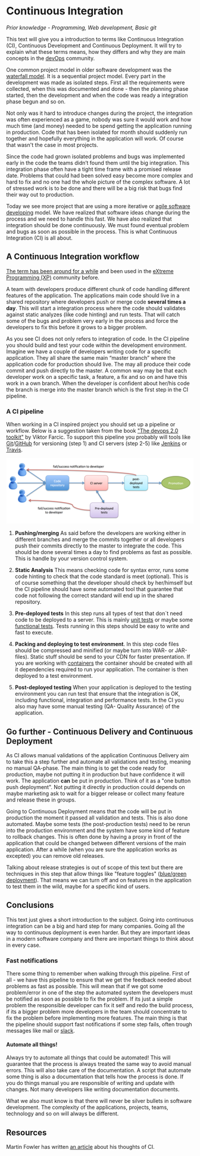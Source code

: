 # Continuous Integration

*Prior  knowledge  - Programming, Web development, Basic git*

This text will give you a introduction to terms like Continuous Integration (CI), Continuous Development and Continuous Deployment. It will try to explain what these terms means, how they differs and why they are main concepts in the [devOps](https://en.wikipedia.org/wiki/DevOps) community.

One common project model in older software development was the [waterfall model](https://en.wikipedia.org/wiki/Waterfall_model). It is a sequential project model. Every part in the development was made as isolated steps. First all the requirements were collected, when this was documented and done - then the planning phase started, then the development and when the code was ready a integration phase begun and so on.

Not only was it hard to introduce changes during the project, the integration was often experienced as a game, nobody was sure it would work and how much time (and money) needed to be spend getting the application running in production. Code that has been isolated for month should suddenly run together and hopefully everything in the application will work. Of course that wasn't the case in most projects.

Since the code had grown isolated problems and bugs was implemented early in the code the teams didn’t found them until the big integration. This integration phase often have a tight time frame with a promised release date. Problems that could had been solved easy become more complex and hard to fix and no one had the whole picture of the complex software. A lot of stressed work is to be done and there will be a big risk that bugs find their way out to production.

Today we see more project that are using a more iterative or [agile software developing](https://en.wikipedia.org/wiki/Agile_software_development) model. We have realized that software ideas change during the process and we need to handle this fast. We have also realized that integration should be done continuously. We must found eventual problem and bugs as soon as possible in the process. This is what Continuous Integration (CI) is all about.


## A Continuous Integration workflow

[The term has been around for a while](https://en.wikipedia.org/wiki/Continuous_integration) and been used in the [eXtreme Programming (XP)](https://en.wikipedia.org/wiki/Extreme_programming) community before.

A team with developers produce different chunk of code handling different features of the application. The applications main code should live in a shared repository where developers push or merge code **several times a day**. This will start a integration process where the code should validates against static analyzes (like code hinting) and run tests. That will catch some of the bugs and problem very early in the process and force the developers to fix this before it grows to a bigger problem.

As you see CI does not only refers to integration of code. In the CI pipeline you should build and test your code within the development environment. Imagine we have a couple of developers writing code for a specific application. They all share the same main “master branch” where the application code for production should live. The may all produce their code commit and push directly to the master. A common way may be that each developer work on a specific task, a feature, a fix and so on and have this work in a own branch. When the developer is confident about her/his code the branch is merge into the master branch which is the first step in the CI pipeline.

### A CI pipeline
When working in a CI inspired project you should set up a pipeline or workflow. Below is a suggestion taken from the book ["The devops 2.0 toolkit"](https://leanpub.com/the-devops-2-toolkit) by Viktor Farcic. To support this pipeline you probably will tools like [Git](https://git-scm.com/)/[GitHub](github.com) for versioning  (step 1) and CI servers (step 2-5) like [Jenkins](https://jenkins.io/) or [Travis](https://travis-ci.org/).

![pipeline](./images/pipeline.png)


1. **Pushing/merging**
As said before the developers are working either in different branches and merge the commits together or all developers push their commits directly to the master to integrate the code. This should be done several times a day to find problems as fast as possible. This is handle by your version control system.

2. **Static Analysis**
This means checking code for syntax error, runs some code hinting to check that the code standard is meet (optional). This is of course something that the developer should check by her/himself but the CI pipeline should have some automated tool that guarantee that code not following the correct standard will end up in the shared repository.

3. **Pre-deployed tests**
In this step runs all types of test that don´t need code to be deployed to a server. This is mainly [unit tests](https://en.wikipedia.org/wiki/Unit_testing) or maybe some [functional tests](https://en.wikipedia.org/wiki/Functional_testing). Tests running in this steps should be easy to write and fast to execute.

4. **Packing and deploying to test environment**. In this step code files should be compressed and minified (or maybe turn into WAR- or JAR-files). Static stuff should be send to your CDN for faster presentation. If you are working with [containers](./containers.md) the container should be created with all it dependencies required to run your application. The container is then deployed to a test environment.

5. **Post-deployed testing**
When your application is deployed to the testing environment you can run test that ensure that the integration is OK, including functional, integration and performance tests. In the CI you also may have some manual testing (QA- Quality Assurance) of the application.


## Go further - Continuous Delivery and Continuous Deployment
As CI allows manual validations of the application Continuous Delivery aim to take this a step further and automate all validations and testing, meaning no manual QA-phase. The main thing is to get the code ready for production, maybe not putting it in production but have confidence it will work. The application **can** be put in production. Think of it as a "one button push deployment". Not putting it directly in production could depends on maybe marketing ask to wait for a bigger release or collect many feature and release these in groups.

Going to Continuous Deployment means that the code will be put in production the moment it passed all validation and tests. This is also done automated. Maybe some tests (the post-production tests) need to be rerun into the production environment and the system have some kind of feature to rollback changes. This is often done by having a proxy in front of the application that could be changed between different versions of the main application. After a while (when you are sure the application works as excepted) you can remove old releases.

Talking about release strategies is out of scope of this text but there are techniques in this step that allow things like "feature toggles" ([blue/green deployment](http://martinfowler.com/bliki/BlueGreenDeployment.html)). That means we can turn off and on features in the application to test them in the wild, maybe for a specific kind of users.

## Conclusions
This text just gives a short introduction to the subject. Going into continuous integration can be a big and hard step for many companies. Going all the way to continuous deployment is even harder. But they are important ideas in a modern software company and there are important things to think about in every case.

### Fast notifications
There some thing to remember when walking through this pipeline. First of all - we have this pipeline to ensure that we get the feedback needed about problems as fast as possible. This will mean that if we got some problem/error in one of the step the automated system the developers must be notified as soon as possible to fix the problem. If its just a simple problem the responsible developer can fix it self and redo the build process, if its a bigger problem more developers in the team should concentrate to fix the problem before implementing more features. The main thing is that the pipeline should support fast notifications if some step fails, often trough messages like mail or [slack](https://slack.com/).

#### Automate all things!
Always try to automate all things that could be automated! This will guarantee that the process is always treated the same way to avoid manual errors. This will also take care of the documentation. A script that automate some thing is also a documentation that tells how the process is done. If you do things manual you are responsible of writing and update with changes. Not many developers like writing documentation documents.

What we also must know is that there will never be silver bullets in software development. The complexity of the applications, projects, teams, technology and so on will always be different.

## Resources
Martin Fowler has written [an article](http://martinfowler.com/articles/continuousIntegration.html) about his thoughts of CI.

